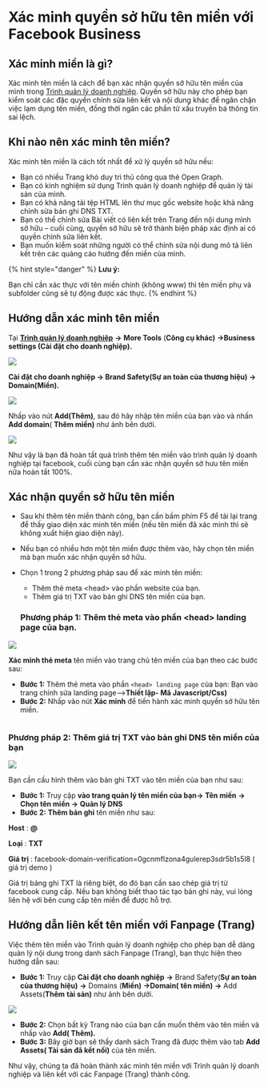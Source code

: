 # Xác minh quyền sở hữu tên miền với Facebook Business

## Xác minh miền là gì?

&#x20;Xác minh tên miền là cách để bạn xác nhận quyền sở hữu tên miền của mình trong [Trình quản lý doanh nghiệp](https://business.facebook.com/). Quyền sở hữu này cho phép bạn kiểm soát các đặc quyền chỉnh sửa liên kết và nội dung khác để ngăn chặn việc lạm dụng tên miền, đồng thời ngăn các phần tử xấu truyền bá thông tin sai lệch.

## Khi nào nên xác minh tên miền?

Xác minh tên miền là cách tốt nhất để xử lý quyền sở hữu nếu:

* Bạn có nhiều Trang khó duy trì thủ công qua thẻ Open Graph.
* Bạn có kinh nghiệm sử dụng Trình quản lý doanh nghiệp để quản lý tài sản của mình.
* Bạn có khả năng tải tệp HTML lên thư mục gốc website hoặc khả năng chỉnh sửa bản ghi DNS TXT.
* Bạn có thể chỉnh sửa Bài viết có liên kết trên Trang đến nội dung mình sở hữu – cuối cùng, quyền sở hữu sẽ trở thành biện pháp xác định ai có quyền chỉnh sửa liên kết.
* Bạn muốn kiểm soát những người có thể chỉnh sửa nội dung mô tả liên kết trên các quảng cáo hướng đến miền của mình.

{% hint style="danger" %}
**Lưu ý:**&#x20;

Bạn chỉ cần xác thực với tên miền chính (không www) thì tên miền phụ và subfolder cũng sẽ tự động được xác thực.
{% endhint %}

## **Hướng dẫn xác minh tên miền**

&#x20;Tại [**Trình quản lý doanh nghiệp**](http://business.facebook.com/) **→** **More Tools** (**Công cụ khác)** **→Business settings (Cài đặt cho doanh nghiệp).**

![](<../../../.gitbook/assets/image (1080).png>)

&#x20;**Cài đặt cho doanh nghiệp → Brand Safety(Sự an toàn của thương hiệu) → Domain(Miền).**

![](<../../../.gitbook/assets/image (544).png>)

&#x20;Nhấp vào nút **Add(Thêm)**, sau đó hãy nhập tên miền của bạn vào và nhấn **Add domain**( **Thêm miền)** như ảnh bên dưới.

![](<../../../.gitbook/assets/image (98).png>)

Như vậy là bạn đã hoàn tất quá trình thêm tên miền vào trình quản lý doanh nghiệp tại facebook, cuối cùng bạn cần xác nhận quyền sở hưu tên miền nữa hoàn tất 100%.

## Xác nhận quyền sở hữu tên miền

* Sau khi thêm tên miền thành công, bạn cần bấm phím F5 để tải lại trang để thấy giao diện xác minh tên miền (nếu tên miền đã xác minh thì sẽ không xuất hiện giao diện này).
* Nếu bạn có nhiều hơn một tên miền được thêm vào, hãy chọn tên miền mà bạn muốn xác nhận quyền sở hữu.
*   Chọn 1 trong 2 phương pháp sau để xác minh tên miền:

    * Thêm thẻ meta \<head> vào phần website của bạn.
    * Thêm giá trị TXT vào bản ghi DNS tên miền của bạn.

    ### **Phương pháp 1: Thêm thẻ meta vào phần \<head> landing page của bạn.**

![](<../../../.gitbook/assets/image (534).png>)



**Xác minh thẻ meta** tên miền vào trang chủ tên miền của bạn theo các bước sau:

* **Bước 1:** Thêm thẻ meta vào phần `<head> landing page` của bạn: Bạn vào trang chỉnh sửa landing page-->**Thiết lập- Mã Javascript/Css)**
* **Bước 2:** Nhấp vào nút **Xác minh** để tiến hành xác minh quyền sở hữu tên miền.

<figure><img src="../../../.gitbook/assets/thẻ head (1).png" alt=""><figcaption></figcaption></figure>

### **Phương pháp 2: Thêm giá trị TXT vào bản ghi DNS tên miền của bạn**

![](<../../../.gitbook/assets/image (1042).png>)

Bạn cần cấu hình thêm vào bản ghi TXT vào tên miền của bạn như sau:

* **Bước 1:** Truy cập **vào trang quản lý tên miền của bạn→** **Tên miền** **→ Chọn tên miền →** **Quản lý DNS**
* **Bước 2:** **Thêm bản ghi** tên miền như sau:

**Host** : **@**

**Loại** : **TXT**

**Giá trị** : facebook-domain-verification=0gcnmflzona4gulerep3sdr5b1s5l8 ( giá trị demo )

Giá trị bảng ghi TXT là riêng biệt, do đó bạn cần sao chép giá trị từ facebook cung cấp. Nếu bạn không biết thao tác tạo bản ghi này, vui lòng liên hệ với bên cung cấp tên miền để được hỗ trợ.

## Hướng dẫn liên kết tên miền với Fanpage (Trang)

Việc thêm tên miền vào Trình quản lý doanh nghiệp cho phép bạn dễ dàng quản lý nội dung trong danh sách Fanpage (Trang), bạn thực hiện theo hướng dẫn sau:

* **Bước 1:** Truy cập **Cài đặt cho doanh nghiệp** **→** Brand Safety(**Sự an toàn của thương hiệu)** **→** Domains (**Miền)** **→Domain(** **tên miền)** **→** Add Assets(**Thêm** **tài sản)** như ảnh bên dưới.

![](<../../../.gitbook/assets/image (523).png>)



* **Bước 2:** Chọn bất kỳ Trang nào của bạn cần muốn thêm vào tên miền và nhấp vào **Add( Thêm).**
* **Bước 3:** Bây giờ bạn sẽ thấy danh sách Trang đã được thêm vào tab **Add Assets( Tài sản đã kết nối)** của tên miền.

Như vậy, chúng ta đã hoàn thành xác minh tên miền với Trình quản lý doanh nghiệp và liên kết với các Fanpage (Trang) thành công.

